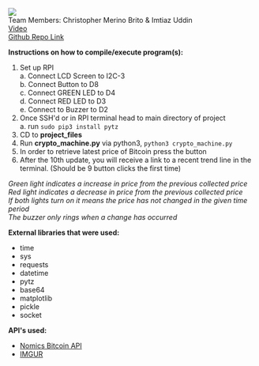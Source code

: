 ![](https://bitcoin.org/img/icons/logotop.svg?1637078881)  
Team Members: Christopher Merino Brito & Imtiaz Uddin  
[Video](example.com)  
[Github Repo Link](https://github.com/cmerino01/ee250-final-project)  

**Instructions on how to compile/execute program(s):**
1. Set up RPI  
    a. Connect LCD Screen to I2C-3  
    b. Connect Button to D8  
    c. Connect GREEN LED to D4  
    d. Connect RED LED to D3  
    e. Connect to Buzzer to D2  
2. Once SSH'd or in RPI terminal head to main directory of project  
    a. run `sudo pip3 install pytz`  
3. CD to **project_files**
4. Run **crypto_machine.py** via python3, `python3 crypto_machine.py`
5. In order to retrieve latest price of Bitcoin press the button
6. After the 10th update, you will receive a link to a recent trend line in the terminal. (Should be 9 button clicks the first time)  

*Green light indicates a increase in price from the previous collected price*  
*Red light indicates a decrease in price from the previous collected price*  
*If both lights turn on it means the price has not changed in the given time period*  
*The buzzer only rings when a change has occurred*  


**External libraries that were used:**
* time
* sys
* requests
* datetime
* pytz
* base64
* matplotlib
* pickle
* socket

**API's used:**
* [Nomics Bitcoin API](https://p.nomics.com/cryptocurrency-bitcoin-api)
* [IMGUR](https://api.imgur.com/)
